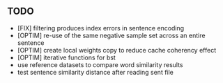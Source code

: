 ## TODO

* [FIX] filtering produces index errors in sentence encoding
* [OPTIM] re-use of the same negative sample set across an entire sentence
* [OPTIM] create local weights copy to reduce cache coherency effect
* [OPTIM] iterative functions for bst
* use reference datasets to compare word similarity results
* test sentence similarity distance after reading sent file
